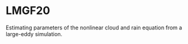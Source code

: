 # LMGF20
Estimating parameters of the nonlinear cloud and rain equation from a large-eddy simulation.
